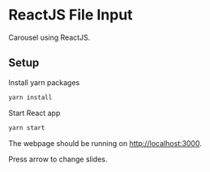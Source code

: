 # ReactJS File Input
Carousel using ReactJS.

## Setup
Install yarn packages
```bash
yarn install
```
Start React app
```bash
yarn start
```
The webpage should be running on [http://localhost:3000](http://localhost:3000).

Press arrow to change slides.
